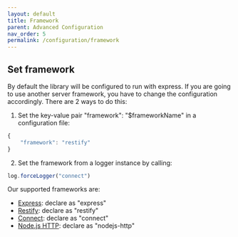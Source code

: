 ```yaml
---
layout: default
title: Framework
parent: Advanced Configuration
nav_order: 5
permalink: /configuration/framework
---
```


## Set framework

By default the library will be configured to run with express. If you are going to use another server framework, you have to change the configuration accordingly. There are 2 ways to do this:

1. Set the key-value pair "framework": "$frameworkName" in a configuration file:

```ts
{
    "framework": "restify"
}
```

2. Set the framework from a logger instance by calling:

```ts
log.forceLogger("connect") 
```

Our supported frameworks are:

* [Express](https://expressjs.com/): declare as "express"
* [Restify](http://restify.com/): declare as "restify"
* [Connect](https://www.npmjs.com/package/connect): declare as "connect"
* [Node.js HTTP](https://nodejs.org/api/http.html): declare as "nodejs-http"
